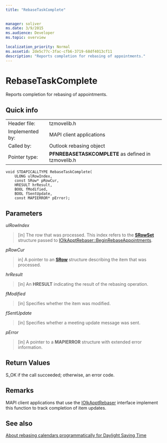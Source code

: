 ```yaml
---
title: "RebaseTaskComplete"
 
 
manager: soliver
ms.date: 3/9/2015
ms.audience: Developer
ms.topic: overview
 
localization_priority: Normal
ms.assetid: 2de5c77c-3fac-cfb6-3719-68df4013cf11
description: "Reports completion for rebasing of appointments."
---
```


# RebaseTaskComplete

Reports completion for rebasing of appointments.
  
## Quick info

|||
|:-----|:-----|
|Header file:  <br/> |tzmovelib.h  <br/> |
|Implemented by:  <br/> |MAPI client applications  <br/> |
|Called by:  <br/> |Outlook rebasing object  <br/> |
|Pointer type:  <br/> |**PFNREBASETASKCOMPLETE** as defined in tzmovelib.h  <br/> |
   
```
void STDAPICALLTYPE RebaseTaskComplete(  
    ULONG ulRowIndex, 
    const SRow* pRowCur, 
    HRESULT hrResult, 
    BOOL fModified, 
    BOOL fSentUpdate, 
    const MAPIERROR* pError); 

```

## Parameters

 _ulRowIndex_
  
> [in] The row that was processed. This index refers to the **[SRowSet](http://msdn.microsoft.com/library/7e3761be-afd6-46cb-9a08-25e9016c1241%28Office.15%29.aspx)** structure passed to [IOlkApptRebaser::BeginRebaseAppointments](iolkapptrebaser-beginrebaseappointments.md).
    
 _pRowCur_
  
> in] A pointer to an **[SRow](http://msdn.microsoft.com/library/369c2d5c-8c2b-4314-9cb2-aaa89580aa2b%28Office.15%29.aspx)** structure describing the item that was processed. 
    
 _hrResult_
  
> [in] An **HRESULT** indicating the result of the rebasing operation. 
    
 _fModified_
  
> [in] Specifies whether the item was modified.
    
 _fSentUpdate_
  
> [in] Specifies whether a meeting update message was sent. 
    
 _pError_
  
> [in] A pointer to a **MAPIERROR** structure with extended error information. 
    
## Return Values

S_OK if the call succeeded; otherwise, an error code.
  
## Remarks

MAPI client applications that use the [IOlkApptRebaser](iolkapptrebaser.md) interface implement this function to track completion of item updates. 
  
## See also



[About rebasing calendars programmatically for Daylight Saving Time](about-rebasing-calendars-programmatically-for-daylight-saving-time.md)


